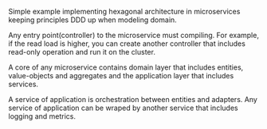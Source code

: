 Simple example implementing hexagonal architecture in microservices keeping principles DDD up when modeling domain.

Any entry point(controller) to the microservice must compiling. For example, if the read load is higher, you can create another controller that includes read-only operation and run it on the cluster.

A core of any microservice contains domain layer that includes entities, value-objects and aggregates and the application layer that includes services.

A service of application is orchestration between entities and adapters. Any service of application can be wraped by another service that includes logging and metrics.



